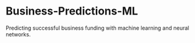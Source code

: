 # Business-Predictions-ML
Predicting successful business funding with machine learning and neural networks.
